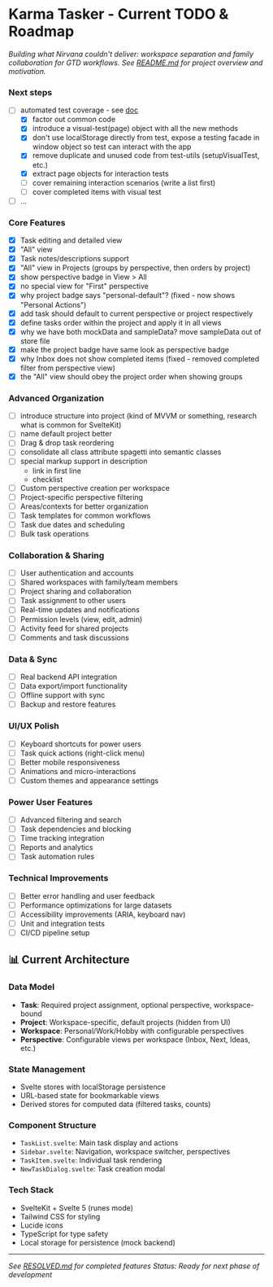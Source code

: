 # Karma Tasker - Current TODO & Roadmap

*Building what Nirvana couldn't deliver: workspace separation and family collaboration for GTD workflows.*
*See [README.md](./README.md) for project overview and motivation.*

### Next steps
- [ ] automated test coverage - see [doc](docs/test_implementation_plan.md)
  - [x] factor out common code
  - [x] introduce a visual-test(page) object with all the new methods
  - [x] don't use localStorage directly from test, expose a testing facade in window object so test can interact with the app
  - [x] remove duplicate and unused code from test-utils (setupVisualTest, etc.)
  - [x] extract page objects for interaction tests
  - [ ] cover remaining interaction scenarios (write a list first)
  - [ ] cover completed items with visual test
- [ ] ...

### Core Features
- [x] Task editing and detailed view
- [x] "All" view
- [x] Task notes/descriptions support
- [x] "All" view in Projects (groups by perspective, then orders by project)
- [x] show perspective badge in View > All
- [x] no special view for "First" perspective
- [x] why project badge says "personal-default"? (fixed - now shows "Personal Actions")
- [x] add task should default to current perspective or project respectively
- [x] define tasks order within the project and apply it in all views
- [x] why we have both mockData and sampleData? move sampleData out of store file
- [x] make the project badge have same look as perspective badge
- [x] why Inbox does not show completed items (fixed - removed completed filter from perspective view)
- [x] the "All" view should obey the project order when showing groups

### Advanced Organization
- [ ] introduce structure into project (kind of MVVM or something, research what is common for SvelteKit)
- [ ] name default project better
- [ ] Drag & drop task reordering
- [ ] consolidate all class attribute spagetti into semantic classes
- [ ] special markup support in description
  - link in first line
  - checklist
- [ ] Custom perspective creation per workspace
- [ ] Project-specific perspective filtering
- [ ] Areas/contexts for better organization
- [ ] Task templates for common workflows
- [ ] Task due dates and scheduling
- [ ] Bulk task operations

### Collaboration & Sharing
- [ ] User authentication and accounts
- [ ] Shared workspaces with family/team members
- [ ] Project sharing and collaboration
- [ ] Task assignment to other users
- [ ] Real-time updates and notifications
- [ ] Permission levels (view, edit, admin)
- [ ] Activity feed for shared projects
- [ ] Comments and task discussions

### Data & Sync
- [ ] Real backend API integration
- [ ] Data export/import functionality
- [ ] Offline support with sync
- [ ] Backup and restore features

### UI/UX Polish
- [ ] Keyboard shortcuts for power users
- [ ] Task quick actions (right-click menu)
- [ ] Better mobile responsiveness
- [ ] Animations and micro-interactions
- [ ] Custom themes and appearance settings

### Power User Features
- [ ] Advanced filtering and search
- [ ] Task dependencies and blocking
- [ ] Time tracking integration
- [ ] Reports and analytics
- [ ] Task automation rules

### Technical Improvements
- [ ] Better error handling and user feedback
- [ ] Performance optimizations for large datasets
- [ ] Accessibility improvements (ARIA, keyboard nav)
- [ ] Unit and integration tests
- [ ] CI/CD pipeline setup

## 📊 Current Architecture

### Data Model
- **Task**: Required project assignment, optional perspective, workspace-bound
- **Project**: Workspace-specific, default projects (hidden from UI)
- **Workspace**: Personal/Work/Hobby with configurable perspectives
- **Perspective**: Configurable views per workspace (Inbox, Next, Ideas, etc.)

### State Management
- Svelte stores with localStorage persistence
- URL-based state for bookmarkable views
- Derived stores for computed data (filtered tasks, counts)

### Component Structure
- `TaskList.svelte`: Main task display and actions
- `Sidebar.svelte`: Navigation, workspace switcher, perspectives
- `TaskItem.svelte`: Individual task rendering
- `NewTaskDialog.svelte`: Task creation modal

### Tech Stack
- SvelteKit + Svelte 5 (runes mode)
- Tailwind CSS for styling
- Lucide icons
- TypeScript for type safety
- Local storage for persistence (mock backend)

---

*See [RESOLVED.md](./RESOLVED.md) for completed features*
*Status: Ready for next phase of development*